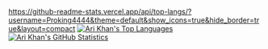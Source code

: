 https://github-readme-stats.vercel.app/api/top-langs/?username=Proking4444&theme=default&show_icons=true&hide_border=true&layout=compact
[![Ari Khan's Top Languages](https://github-readme-stats.vercel.app/api/top-langs/?username=Proking4444&size_weight=0.50&count_weight=0.50&langs_count=24&layout=compact)](https://github.com/Proking4444)
[![Ari Khan's GitHub Statistics](https://github-readme-stats.vercel.app/api?username=Proking4444)](https://github.com/Proking4444)

